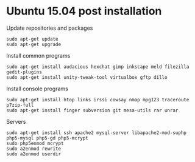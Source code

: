 # Ubuntu 15.04 post installation

Update repositories and packages

    sudo apt-get update
    sudo apt-get upgrade

Install common programs

    sudo apt-get install audacious hexchat gimp inkscape meld filezilla gedit-plugins
    sudo apt-get install unity-tweak-tool virtualbox gftp dillo

Install console programs

    sudo apt-get install htop links irssi cowsay nmap mpg123 traceroute p7zip-full
    sudo apt-get install finger subversion git mesa-utils rar unrar

Servers

    sudo apt-get install ssh apache2 mysql-server libapache2-mod-suphp php5-mysql php5-gd php5-mcrypt
    sudo php5enmod mcrypt
    sudo a2enmod rewrite
    sudo a2enmod userdir
